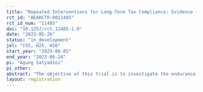 ```yaml
---
title: "Repeated Interventions for Long-Term Tax Compliance: Evidence from A Natural Field Experiment in Indonesia"
rct_id: "AEARCTR-0011485"
rct_id_num: "11485"
doi: "10.1257/rct.11485-1.0"
date: "2023-05-26"
status: "in_development"
jel: "C93, H25, H26"
start_year: "2023-06-05"
end_year: "2023-06-24"
pi: "Agung Satyadini"
pi_other:
abstract: "The objective of this trial is to investigate the endurance effect of interventions on small businesses' tax compliance in Indonesia. Specifically, this study attempts to address whether there are sustainable effects rather than immediate effects following an intervention. We explore whether taxpayers will learn from previous treatments, or if regular communication is necessary to maintain long-term effects and sustainability. In doing so, we replicate and resend the identical treatment letters (i.e., deterrence, literacy, and public goods provision letters) one year after our initial interventions. The target group for this study comprises around 5,600 small taxpayers. The treatment groups will be contrasted with a control group comprising individuals who did not receive any letters. The target populations were randomly divided into four equal groups, with each group consisting of around 1,400 observations."
layout: registration
---
```


